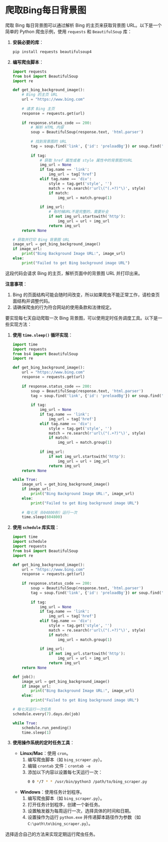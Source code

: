 # 爬取Bing每日背景图

爬取 Bing 每日背景图可以通过解析 Bing 的主页来获取背景图 URL。以下是一个简单的 Python 爬虫示例，使用 `requests` 和 `BeautifulSoup` 库：

1. **安装必要的库**：
    ```bash
    pip install requests beautifulsoup4
    ```

2. **编写爬虫脚本**：

    ```python
    import requests
    from bs4 import BeautifulSoup
    import re

    def get_bing_background_image():
        # Bing 的主页 URL
        url = "https://www.bing.com"
        
        # 请求 Bing 主页
        response = requests.get(url)
        
        if response.status_code == 200:
            # 解析 HTML 内容
            soup = BeautifulSoup(response.text, 'html.parser')
            
            # 找到背景图的 URL
            tag = soup.find('link', {'id': 'preloadBg'}) or soup.find('div', {'id': 'bgDiv'})
            
            if tag:
                # 获取 href 属性或者 style 属性中的背景图片URL
                img_url = None
                if tag.name == 'link':
                    img_url = tag['href']
                elif tag.name == 'div':
                    style = tag.get('style', '')
                    match = re.search(r'url\("(.+?)"\)', style)
                    if match:
                        img_url = match.group(1)
                
                if img_url:
                    # 有时候URL不是完整的，需要补全
                    if not img_url.startswith('http'):
                        img_url = url + img_url
                    return img_url
        return None

    # 获取并打印 Bing 背景图 URL
    image_url = get_bing_background_image()
    if image_url:
        print("Bing Background Image URL:", image_url)
    else:
        print("Failed to get Bing background image URL")

    ```

这段代码会请求 Bing 的主页，解析页面中的背景图 URL 并打印出来。

**注意事项**：
1. Bing 的页面结构可能会随时间改变，所以如果爬虫不能正常工作，请检查页面结构并调整代码。
2. 请确保爬虫的行为符合网站的使用条款和法律规定。

要实现每七天自动爬取一次 Bing 背景图，可以使用定时任务调度工具。以下是一些实现方法：

1. **使用 `time.sleep()` 循环实现**：
    ```python
    import time
    import requests
    from bs4 import BeautifulSoup
    import re

    def get_bing_background_image():
        url = "https://www.bing.com"
        response = requests.get(url)
        
        if response.status_code == 200:
            soup = BeautifulSoup(response.text, 'html.parser')
            tag = soup.find('link', {'id': 'preloadBg'}) or soup.find('div', {'id': 'bgDiv'})
            
            if tag:
                img_url = None
                if tag.name == 'link':
                    img_url = tag['href']
                elif tag.name == 'div':
                    style = tag.get('style', '')
                    match = re.search(r'url\("(.+?)"\)', style)
                    if match:
                        img_url = match.group(1)
                
                if img_url:
                    if not img_url.startswith('http'):
                        img_url = url + img_url
                    return img_url
        return None

    while True:
        image_url = get_bing_background_image()
        if image_url:
            print("Bing Background Image URL:", image_url)
        else:
            print("Failed to get Bing background image URL")
        
        # 每七天（604800秒）运行一次
        time.sleep(604800)
    ```

2. **使用 `schedule` 库实现**：
    ```python
    import time
    import schedule
    import requests
    from bs4 import BeautifulSoup
    import re

    def get_bing_background_image():
        url = "https://www.bing.com"
        response = requests.get(url)
        
        if response.status_code == 200:
            soup = BeautifulSoup(response.text, 'html.parser')
            tag = soup.find('link', {'id': 'preloadBg'}) or soup.find('div', {'id': 'bgDiv'})
            
            if tag:
                img_url = None
                if tag.name == 'link':
                    img_url = tag['href']
                elif tag.name == 'div':
                    style = tag.get('style', '')
                    match = re.search(r'url\("(.+?)"\)', style)
                    if match:
                        img_url = match.group(1)
                
                if img_url:
                    if not img_url.startswith('http'):
                        img_url = url + img_url
                    return img_url
        return None

    def job():
        image_url = get_bing_background_image()
        if image_url:
            print("Bing Background Image URL:", image_url)
        else:
            print("Failed to get Bing background image URL")

    # 每七天运行一次任务
    schedule.every(7).days.do(job)

    while True:
        schedule.run_pending()
        time.sleep(1)
    ```

3. **使用操作系统的定时任务工具**：
    - **Linux/Mac**：使用 `cron`。
        1. 编写爬虫脚本（如 `bing_scraper.py`）。
        2. 编辑 `crontab` 文件：`crontab -e`
        3. 添加以下内容以设置每七天运行一次：
            ```bash
            0 0 */7 * * /usr/bin/python3 /path/to/bing_scraper.py
            ```
    - **Windows**：使用任务计划程序。
        1. 编写爬虫脚本（如 `bing_scraper.py`）。
        2. 打开任务计划程序，创建一个新任务。
        3. 设置触发器为每周运行一次，选择具体的时间和日期。
        4. 设置操作为运行 `python.exe` 并传递脚本路径作为参数（如 `C:\path\to\bing_scraper.py`）。

选择适合自己的方法来实现定期运行爬虫任务。
